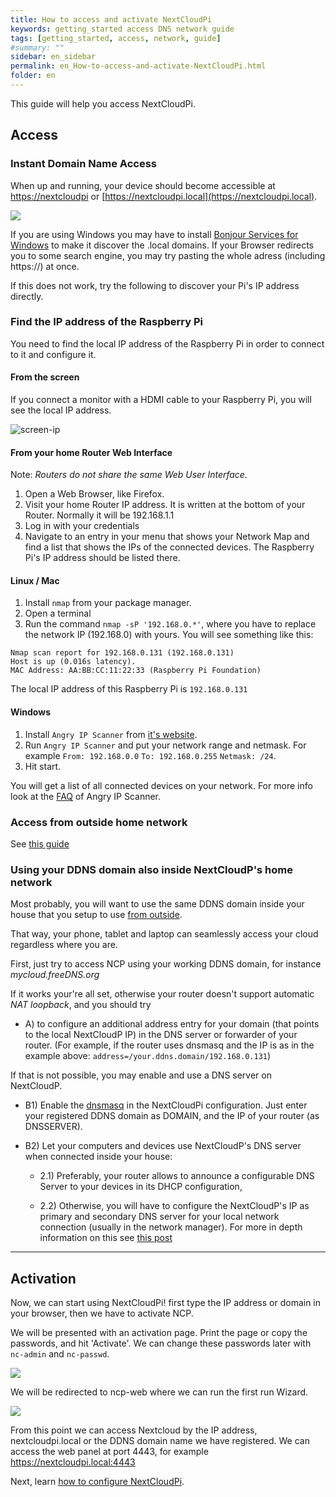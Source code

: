 ```yaml
---
title: How to access and activate NextCloudPi
keywords: getting_started access DNS network guide
tags: [getting_started, access, network, guide]
#summary: ""
sidebar: en_sidebar
permalink: en_How-to-access-and-activate-NextCloudPi.html
folder: en
---
```


[nc-wifi]: https://github.com/nextcloud/nextcloudpi/wiki/Configuration-Reference#nc-wifi

This guide will help you access NextCloudPi.

## Access

### Instant Domain Name Access
When up and running, your device should become accessible at [https://nextcloudpi](https://nextcloudpi) or [https://nextcloudpi.local](https://nextcloudpi.local).

![](https://ownyourbits.com/wp-content/uploads/2017/09/local-access1.jpg)

If you are using Windows you may have to install [Bonjour Services for Windows](https://support.apple.com/kb/DL999)  to make it discover the .local domains. If your Browser redirects you to some search engine, you may try pasting the whole adress (including https://) at once.

If this does not work, try the following to discover your Pi's IP address directly.

### Find the IP address of the Raspberry Pi
You need to find the local IP address of the Raspberry Pi in order to connect to it and configure it.

#### From the screen
If you connect a monitor with a HDMI cable to your Raspberry Pi, you will see the local IP address.

![screen-ip](https://ownyourbits.com/wp-content/uploads/2017/02/nextcloudpi_boot.jpg)

#### From your home Router Web Interface
Note: *Routers do not share the same Web User Interface.*  
1. Open a Web Browser, like Firefox.
2. Visit your home Router IP address. It is written at the bottom of your Router. Normally it will be 192.168.1.1
3. Log in with your credentials
4. Navigate to an entry in your menu that shows your Network Map and find a list that shows the IPs of the connected devices. The Raspberry Pi's IP address should be listed there.

#### Linux / Mac
1. Install `nmap` from your package manager.
2. Open a terminal
3. Run the command `nmap -sP '192.168.0.*'`, where you have to replace the network IP (192.168.0) with yours.
You will see something like this:
```
Nmap scan report for 192.168.0.131 (192.168.0.131)
Host is up (0.016s latency).
MAC Address: AA:BB:CC:11:22:33 (Raspberry Pi Foundation)
```

The local IP address of this Raspberry Pi is `192.168.0.131`

#### Windows
1. Install `Angry IP Scanner` from [it's website](http://angryip.org/).
2. Run `Angry IP Scanner` and put your network range and netmask. For example `From: 192.168.0.0` `To: 192.168.0.255` `Netmask: /24`.
3. Hit start.

You will get a list of all connected devices on your network. For more info look at the [FAQ](http://angryip.org/faq/) of Angry IP Scanner.

### Access from outside home network

See [this guide](https://github.com/nextcloud/nextcloudpi/wiki/How-to-access-from-outside-your-network)

### Using your DDNS domain also inside NextCloudP's home network

Most probably, you will want to use the same DDNS domain inside your house that you setup to use [from outside](https://github.com/nextcloud/nextcloudpi/wiki/How-to-access-from-outside-your-network).

That way, your phone, tablet and laptop can seamlessly access your cloud regardless where you are.

First, just try to access NCP using your working DDNS domain, for instance _mycloud.freeDNS.org_

If it works your're all set, otherwise your router doesn't support automatic _NAT loopback_, and you should try

* A) to configure an additional address entry for your domain (that points to the local NextCloudP IP) in the DNS server or forwarder of your router. (For example, if the router uses dnsmasq and the IP is as in the example above: `address=/your.ddns.domain/192.168.0.131`)

If that is not possible, you may enable and use a DNS server on NextCloudP.

* B1) Enable the [dnsmasq](https://github.com/nextcloud/nextcloudpi/wiki/Configuration-Reference#dnsmasq) in the NextCloudPi configuration. Just enter your registered DDNS domain as DOMAIN, and the IP of your router (as DNSSERVER).

* B2) Let your computers and devices use NextCloudP's DNS server when connected inside your house:

  * 2.1) Preferably, your router allows to announce a configurable DNS Server to your devices in its DHCP configuration,

  * 2.2) Otherwise, you will have to configure the NextCloudP's IP as primary and secondary DNS server for your local network connection (usually in the network manager). For more in depth information on this see [this post](https://ownyourbits.com/2017/03/09/dnsmasq-as-dns-cache-server-for-nextcloudpi-and-raspbian/)

---

## Activation

Now, we can start using NextCloudPi! first type the IP address or domain in your browser, then we have to activate NCP.

We will be presented with an activation page. Print the page or copy the passwords, and hit 'Activate'. We can change these passwords later with `nc-admin` and `nc-passwd`.

![](https://ownyourbits.com/wp-content/uploads/2018/04/ncp-activation.gif)

We will be redirected to ncp-web where we can run the first run Wizard.

![](https://ownyourbits.com/wp-content/uploads/2017/10/wizard-demo1.gif)

From this point we can access Nextcloud by the IP address, nextcloudpi.local or the DDNS domain name we have registered. We can access the web panel at port 4443, for example https://nextcloudpi.local:4443

Next, learn [how to configure NextCloudPi](https://github.com/nextcloud/nextcloudpi/wiki/How-to-configure-NextCloudPi).
